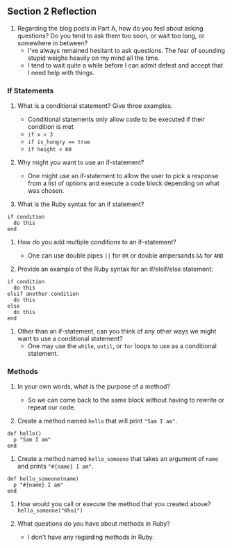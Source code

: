 ## Section 2 Reflection

1. Regarding the blog posts in Part A, how do you feel about asking questions? Do you tend to ask them too soon, or wait too long, or somewhere in between?
    * I've always remained hesitant to ask questions. The fear of sounding stupid weighs heavily on my mind all the time.
    * I tend to wait quite a while before I can admit defeat and accept that I need help with things.  

### If Statements

1. What is a conditional statement? Give three examples.
    * Conditional statements only allow code to be executed if their condition is met
    * `if x > 3`
    * `if is_hungry == true`
    * `if height < 60`

1. Why might you want to use an if-statement?
    * One might use an if-statement to allow the user to pick a response from a list of options and execute a code block depending on what was chosen.

1. What is the Ruby syntax for an if statement?
```
if condition
  do this
end
```

1. How do you add multiple conditions to an if-statement?
    * One can use double pipes `||` for `OR` or double ampersands `&&` for `AND`

1. Provide an example of the Ruby syntax for an if/elsif/else statement:
```
if condition
  do this
elsif another condition
  do this
else
  do this
end
```

1. Other than an if-statement, can you think of any other ways we might want to use a conditional statement?
    * One may use the `while`, `until`, or `for` loops to use as a conditional statement.

### Methods

1. In your own words, what is the purpose of a method?
    * So we can come back to the same block without having to rewrite or repeat our code.

1. Create a method named `hello` that will print `"Sam I am"`.
```
def hello()
  p "Sam I am"
end
```

1. Create a method named `hello_someone` that takes an argument of `name` and prints `"#{name} I am"`.
```
def hello_someone(name)
  p "#{name} I am"
end
```

1. How would you call or execute the method that you created above?
`hello_someone("Khoi")`

1. What questions do you have about methods in Ruby?
    * I don't have any regarding methods in Ruby.
